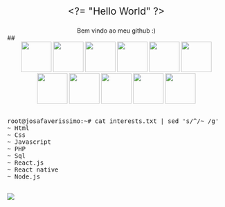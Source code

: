 ##
  <div align="center">
    <p style="font-size: 1.4rem">&lt;?= "Hello World" ?&gt;</p>
    Bem vindo ao meu github :)
  </div>
##
<br>
<div align="center">
  <img src="https://cdn.jsdelivr.net/gh/devicons/devicon/icons/html5/html5-original.svg" width="70" />
  <img src="https://cdn.jsdelivr.net/gh/devicons/devicon/icons/css3/css3-original.svg" width="70" />
  <img src="https://cdn.jsdelivr.net/gh/devicons/devicon/icons/javascript/javascript-original.svg" width="70" />
  <img src="https://cdn.jsdelivr.net/gh/devicons/devicon/icons/php/php-original.svg" width="70" />
  <img src="https://cdn.jsdelivr.net/gh/devicons/devicon/icons/nodejs/nodejs-original.svg" width="70" />
  <img src="https://cdn.jsdelivr.net/gh/devicons/devicon/icons/python/python-original.svg" width="70" />
  <img src="https://cdn.jsdelivr.net/gh/devicons/devicon/icons/mysql/mysql-original.svg" width="70" />
  <img src="https://cdn.jsdelivr.net/gh/devicons/devicon/icons/postgresql/postgresql-original.svg" width="70" />
  <img src="https://cdn.jsdelivr.net/gh/devicons/devicon/icons/bash/bash-original.svg" width="70" />
  <img src="https://cdn.jsdelivr.net/gh/devicons/devicon/icons/linux/linux-original.svg" width="70" />
  <img src="https://cdn.jsdelivr.net/gh/devicons/devicon/icons/git/git-original.svg" width="70" />
</div>

##

<pre>
root@josafaverissimo:~# cat interests.txt | sed 's/^/~ /g'
~ Html
~ Css
~ Javascript
~ PHP
~ Sql
~ React.js
~ React native
~ Node.js
</pre>

##

<div>
   	<a href="https://www.linkedin.com/in/josafaverissimo/" target="_blank"><img src="https://img.shields.io/badge/LinkedIn-0077B5?style=for-the-badge&logo=linkedin&logoColor=white" target="_blank"/></a>
</div>
